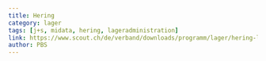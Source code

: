 ```yaml
---
title: Hering
category: lager
tags: [j+s, midata, hering, lageradministration]
link: https://www.scout.ch/de/verband/downloads/programm/lager/hering-leifaden-zur-administration-von-pfadilagern-version-2016-mit-midata/view
author: PBS
---
```

